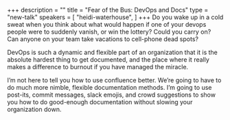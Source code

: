+++
description = ""
title = "Fear of the Bus: DevOps and Docs"
type = "new-talk"
speakers = [
        "heidi-waterhouse",
]
+++
Do you wake up in a cold sweat when you think about what would happen if one of your devops people were to suddenly vanish, or win the lottery? Could you carry on? Can anyone on your team take vacations to cell-phone dead spots?

DevOps is such a dynamic and flexible part of an organization that it is the absolute hardest thing to get documented, and the place where it really makes a difference to burnout if you have managed the miracle.

I’m not here to tell you how to use confluence better. We’re going to have to do much more nimble, flexible documentation methods. I’m going to use post-its, commit messages, slack emojis, and crowd suggestions to show you how to do good-enough documentation without slowing your organization down.
